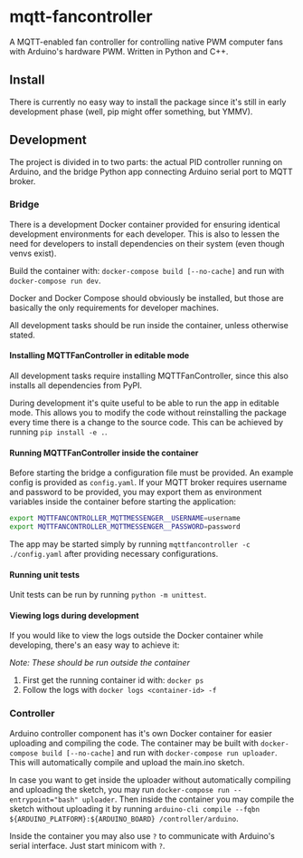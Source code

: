 # mqtt-fancontroller

A MQTT-enabled fan controller for controlling native PWM computer fans
with Arduino's hardware PWM. Written in Python and C++.

## Install

There is currently no easy way to install the package since it's still
in early development phase (well, pip might offer something, but YMMV).

## Development

The project is divided in to two parts: the actual PID controller running
on Arduino, and the bridge Python app connecting Arduino serial port to MQTT
broker.

### Bridge

There is a development Docker container provided for ensuring identical
development environments for each developer. This is also to lessen the
need for developers to install dependencies on their system (even though
venvs exist).

Build the container with: `docker-compose build [--no-cache]` and run with
`docker-compose run dev`.

Docker and Docker Compose should obviously be installed, but those are
basically the only requirements for developer machines.

All development tasks should be run inside the container, unless otherwise
stated.

#### Installing MQTTFanController in editable mode

All development tasks require installing MQTTFanController, since this
also installs all dependencies from PyPI.

During development it's quite useful to be able to run the app in
editable mode. This allows you to modify the code without reinstalling
the package every time there is a change to the source code. This can be
achieved by running `pip install -e .`.

#### Running MQTTFanController inside the container

Before starting the bridge a configuration file must be provided. An example
config is provided as `config.yaml`. If your MQTT broker requires username
and password to be provided, you may export them as environment variables
inside the container before starting the application:

```sh
export MQTTFANCONTROLLER_MQTTMESSENGER__USERNAME=username
export MQTTFANCONTROLLER_MQTTMESSENGER__PASSWORD=password
```

The app may be started simply by running `mqttfancontroller -c ./config.yaml`
after providing necessary configurations.

#### Running unit tests

Unit tests can be run by running `python -m unittest`.

#### Viewing logs during development

If you would like to view the logs outside the Docker container while
developing, there's an easy way to achieve it:

_Note: These should be run outside the container_

1. First get the running container id with: `docker ps`
2. Follow the logs with `docker logs <container-id> -f`

### Controller

Arduino controller component has it's own Docker container for easier
uploading and compiling the code. The container may be built with
`docker-compose build [--no-cache]` and run with `docker-compose run
uploader`. This will automatically compile and upload the main.ino sketch.

In case you want to get inside the uploader without automatically compiling
and uploading the sketch, you may run `docker-compose run --entrypoint="bash"
uploader`. Then inside the container you may compile the sketch without
uploading it by running `arduino-cli compile --fqbn
${ARDUINO_PLATFORM}:${ARDUINO_BOARD} /controller/arduino`.

Inside the container you may also use `?` to communicate with Arduino's
serial interface. Just start minicom with `?`.
